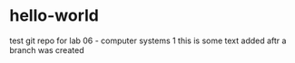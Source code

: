 # hello-world
test git repo for lab 06 - computer systems 1
this is some text added aftr a branch was created

